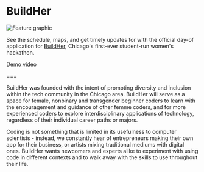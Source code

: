 # BuildHer
![Feature graphic](https://cloud.githubusercontent.com/assets/6243800/24927242/fb89fbb8-1ec3-11e7-94b3-86916bf1d819.png)

See the schedule, maps, and get timely updates for with the official day-of application for [BuildHer](buildher.io), Chicago's first-ever student-run women's hackathon.

[Demo video](https://youtu.be/dpBPaM4XQkI)

===

BuildHer was founded with the intent of promoting diversity and inclusion within the tech community in the Chicago area. BuildHer will serve as a space for female, nonbinary and transgender beginner coders to learn with the encouragement and guidance of other femme coders, and for more experienced coders to explore interdisciplinary applications of technology, regardless of their individual career paths or majors.

Coding is not something that is limited in its usefulness to computer scientists - instead, we constantly hear of entrepreneurs making their own app for their business, or artists mixing traditional mediums with digital ones. BuildHer wants newcomers and experts alike to experiment with using code in different contexts and to walk away with the skills to use throughout their life.
